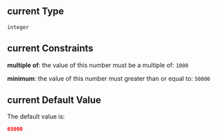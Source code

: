 ## current Type

`integer`

## current Constraints

**multiple of**: the value of this number must be a multiple of: `1000`

**minimum**: the value of this number must greater than or equal to: `50000`

## current Default Value

The default value is:

```json
65000
```
